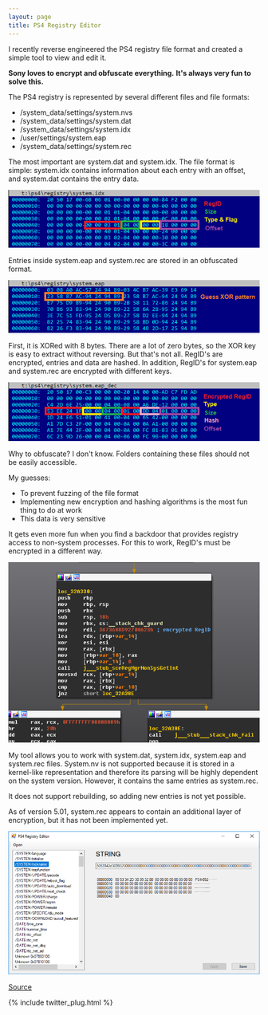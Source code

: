 ```yaml
---
layout: page
title: PS4 Registry Editor
---
```


I recently reverse engineered the PS4 registry file format and created a simple tool to view and edit it.

**Sony loves to encrypt and obfuscate everything.**
**It's always very fun to solve this.**

The PS4 registry is represented by several different files and file formats:

 - /system_data/settings/system.nvs
 - /system_data/settings/system.dat
 - /system_data/settings/system.idx
 - /user/settings/system.eap
 - /system_data/settings/system.rec

The most important are system.dat and system.idx. The file format is simple: system.idx contains information about each entry with an offset, and system.dat contains the entry data.

<div align="center">
    <img src ="/assets/ps4_reg_1.png"/>
</div>

Entries inside system.eap and system.rec are stored in an obfuscated format.

<div align="center">
    <img src ="/assets/ps4_reg_2.png"/>
</div>

First, it is XORed with 8 bytes. There are a lot of zero bytes, so the XOR key is easy to extract without reversing. But that's not all.
RegID's are encrypted, entries and data are hashed. In addition, RegID's for system.eap and system.rec are encrypted with different keys.

<div align="center">
    <img src ="/assets/ps4_reg_3.png"/>
</div>

Why to obfuscate? I don't know. Folders containing these files should not be easily accessible.

My guesses:
 - To prevent fuzzing of the file format
 - Implementing new encryption and hashing algorithms is the most fun thing to do at work
 - This data is very sensitive

It gets even more fun when you find a backdoor that provides registry access to non-system processes.
For this to work, RegID's must be encrypted in a different way.

<div align="center">
    <img src ="/assets/ps4_reg_4.png"/>
</div>

My tool allows you to work with system.dat, system.idx, system.eap and system.rec files.
System.nv is not supported because it is stored in a kernel-like representation and therefore its parsing will be highly dependent on the system version. However, it contains the same entries as system.rec.

It does not support rebuilding, so adding new entries is not yet possible.

As of version 5.01, system.rec appears to contain an additional layer of encryption, but it has not been implemented yet.

<div align="center">
    <img src ="/assets/ps4_reg_5.png"/>
</div>

[Source](https://github.com/oct0xor/ps4_registry_editor)

{% include twitter_plug.html %}
